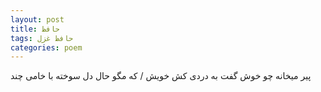```yaml
---
layout: post
title: حافظ
tags: حافظ غزل
categories: poem
---
```


پیر میخانه چو خوش گفت به دردی کش خویش / که مگو حال دل سوخته با خامی چند